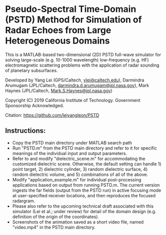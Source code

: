 # Pseudo-Spectral Time-Domain (PSTD) Method for Simulation of Radar Echoes from Large Heterogeneous Domains

This is a MATLAB-based two-dimensional (2D) PSTD full-wave simulator for solving large-scale (e.g. 10-1000 wavelength) low-frequency (e.g. HF) electromagnetic scattering problems with the application of radar sounding of planetary subsurfaces.

Developed by Yang Lei (GPS/Caltech, ylei@caltech.edu), Darmindra Arumugam (JPL/Caltech, darmindra.d.arumugam@jpl.nasa.gov), Mark Haynes (JPL/Caltech, Mark.S.Haynes@jpl.nasa.gov)

Copyright (C) 2019 California Institute of Technology.  Government Sponsorship Acknowledged.

Citation: https://github.com/leiyangleon/PSTD


## Instructions:

* Copy the PSTD main directory under MATLAB search path
* Run "PSTD.m" from the PSTD main directory and refer to it for specific meanings of the individual input and output parameters.
* Refer to and modify "dielectric_scene.m" for accommodating the customized dielectric scene. Otherwise, the default setting can handle 1) point target, 2) dielectric cylinder, 3) random dielectric surface, 4) random dielectric volume, and 5) combinations of all of the above.
* Modify "application_example.m" for individual post-processing applications based on output from running PSTD.m. The current version ingests the far fields (output from the PSTD run) in active focusing mode at user-specified receiver locations, and then reproduces the focused radargram.
* Please also refer to the upcoming technical draft associated with this simulator (Lei et al.; under review) for detail of the domain design (e.g. definition of the origin of the coordinates).
* Screenshots of the animation saved as a short video file, named "video.mp4" in the PSTD main directory.
